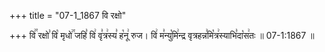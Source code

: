 +++
title = "07-1_1867 वि रक्षो"

+++
वि꣢꣯ रक्षो꣣ वि꣡ मृधो꣢꣯ जहि꣣ वि꣢ वृ꣣त्र꣢स्य꣣ ह꣡नू꣢ रुज। वि꣢ म꣣न्यु꣡मि꣢न्द्र वृत्रहन्न꣣मि꣡त्र꣢स्याभि꣣दा꣡स꣢तः ॥ 07-1:1867 ॥